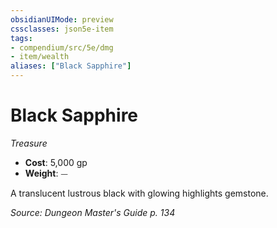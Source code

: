 ```yaml
---
obsidianUIMode: preview
cssclasses: json5e-item
tags:
- compendium/src/5e/dmg
- item/wealth
aliases: ["Black Sapphire"]
---
```

# Black Sapphire
*Treasure*  

- **Cost**: 5,000 gp
- **Weight**: ⏤

A translucent lustrous black with glowing highlights gemstone.

*Source: Dungeon Master's Guide p. 134*